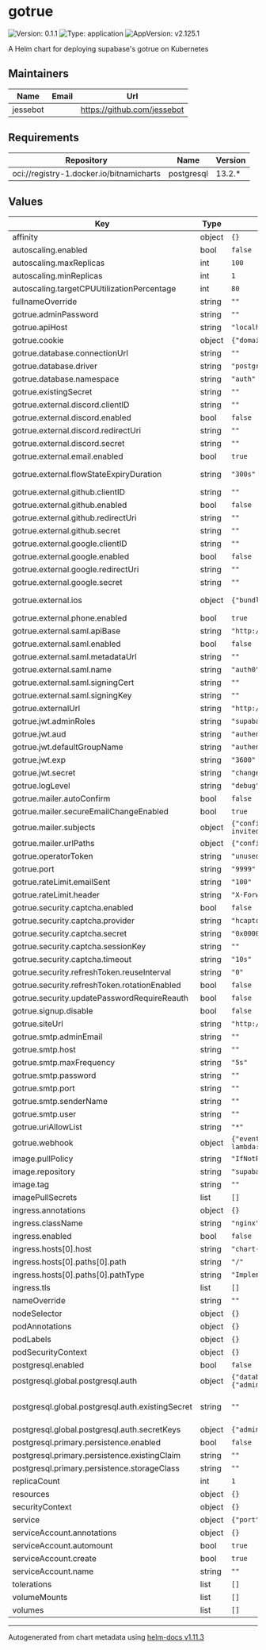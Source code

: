 # gotrue

![Version: 0.1.1](https://img.shields.io/badge/Version-0.1.1-informational?style=flat-square) ![Type: application](https://img.shields.io/badge/Type-application-informational?style=flat-square) ![AppVersion: v2.125.1](https://img.shields.io/badge/AppVersion-v2.125.1-informational?style=flat-square)

A Helm chart for deploying supabase's gotrue on Kubernetes

## Maintainers

| Name | Email | Url |
| ---- | ------ | --- |
| jessebot |  | <https://github.com/jessebot> |

## Requirements

| Repository | Name | Version |
|------------|------|---------|
| oci://registry-1.docker.io/bitnamicharts | postgresql | 13.2.* |

## Values

| Key | Type | Default | Description |
|-----|------|---------|-------------|
| affinity | object | `{}` |  |
| autoscaling.enabled | bool | `false` |  |
| autoscaling.maxReplicas | int | `100` |  |
| autoscaling.minReplicas | int | `1` |  |
| autoscaling.targetCPUUtilizationPercentage | int | `80` |  |
| fullnameOverride | string | `""` |  |
| gotrue.adminPassword | string | `""` | set the admin password for gotrue - ignored if gotrue.existingSecret is not empty |
| gotrue.apiHost | string | `"localhost"` | api host |
| gotrue.cookie | object | `{"domain":"locahost","key":"sb","maxVerifiedFactors":"10"}` | https://github.com/supabase/gotrue/blob/425487325b3e1d7be4661e9f292232205a9a3ce0/example.env#L223 |
| gotrue.database.connectionUrl | string | `""` | database connection url, example: postgres://supabase_auth_admin:root@postgres:5432/postgres |
| gotrue.database.driver | string | `"postgres"` | which database backend to use for gotrue |
| gotrue.database.namespace | string | `"auth"` | database namespace? |
| gotrue.existingSecret | string | `""` | use an existing secret for gotrue env vars |
| gotrue.external.discord.clientID | string | `""` | client id |
| gotrue.external.discord.enabled | bool | `false` | enable discord as your external auth provider |
| gotrue.external.discord.redirectUri | string | `""` | redirect URI |
| gotrue.external.discord.secret | string | `""` | client secret |
| gotrue.external.email.enabled | bool | `true` |  |
| gotrue.external.flowStateExpiryDuration | string | `"300s"` | PKCE Config https://github.com/supabase/gotrue/blob/425487325b3e1d7be4661e9f292232205a9a3ce0/example.env#L171 |
| gotrue.external.github.clientID | string | `""` | client id |
| gotrue.external.github.enabled | bool | `false` | enable github as your external auth provider |
| gotrue.external.github.redirectUri | string | `""` | redirect URI |
| gotrue.external.github.secret | string | `""` | client secret |
| gotrue.external.google.clientID | string | `""` | client id |
| gotrue.external.google.enabled | bool | `false` | enable google as your external auth provider |
| gotrue.external.google.redirectUri | string | `""` | redirect URI |
| gotrue.external.google.secret | string | `""` | client secret |
| gotrue.external.ios | object | `{"bundleID":"com.supabase.gotrue"}` | https://github.com/supabase/gotrue/blob/425487325b3e1d7be4661e9f292232205a9a3ce0/example.env#L52C1-L52C1 |
| gotrue.external.phone.enabled | bool | `true` |  |
| gotrue.external.saml.apiBase | string | `"http://localhost:9999"` |  |
| gotrue.external.saml.enabled | bool | `false` | enable a saml provider for your external auth provider |
| gotrue.external.saml.metadataUrl | string | `""` | metadata URL for saml |
| gotrue.external.saml.name | string | `"auth0"` |  |
| gotrue.external.saml.signingCert | string | `""` |  |
| gotrue.external.saml.signingKey | string | `""` |  |
| gotrue.externalUrl | string | `"http://localhost:9999"` | gotrue api external URL |
| gotrue.jwt.adminRoles | string | `"supabase_admin,service_role"` | roles to use for admin |
| gotrue.jwt.aud | string | `"authenticated"` | authentication check |
| gotrue.jwt.defaultGroupName | string | `"authenticated"` | default group name |
| gotrue.jwt.exp | string | `"3600"` | expiration of jwt token |
| gotrue.jwt.secret | string | `"change this! very important!"` | set the JWT secret for gotrue |
| gotrue.logLevel | string | `"debug"` |  |
| gotrue.mailer.autoConfirm | bool | `false` | auto confirm accounts |
| gotrue.mailer.secureEmailChangeEnabled | bool | `true` |  |
| gotrue.mailer.subjects | object | `{"confirmation":"Confirm your Email","emailChange":"Confirm Email Change","invite":"You have been invited","magicLink":"Your Magic Link","recovery":"Reset Your Password"}` | https://github.com/supabase/gotrue/blob/425487325b3e1d7be4661e9f292232205a9a3ce0/example.env#L33 |
| gotrue.mailer.urlPaths | object | `{"confirmation":"/verify","emailChange":"/verify","invite":"/verify","recovery":"/verify"}` | https://github.com/supabase/gotrue/blob/425487325b3e1d7be4661e9f292232205a9a3ce0/example.env#L29 |
| gotrue.operatorToken | string | `"unused-operator-token"` |  |
| gotrue.port | string | `"9999"` | port to use for gotrue |
| gotrue.rateLimit.emailSent | string | `"100"` |  |
| gotrue.rateLimit.header | string | `"X-Forwarded-For"` |  |
| gotrue.security.captcha.enabled | bool | `false` |  |
| gotrue.security.captcha.provider | string | `"hcaptcha"` |  |
| gotrue.security.captcha.secret | string | `"0x0000000000000000000000000000000000000000"` |  |
| gotrue.security.captcha.sessionKey | string | `""` |  |
| gotrue.security.captcha.timeout | string | `"10s"` |  |
| gotrue.security.refreshToken.reuseInterval | string | `"0"` |  |
| gotrue.security.refreshToken.rotationEnabled | bool | `false` |  |
| gotrue.security.updatePasswordRequireReauth | bool | `false` |  |
| gotrue.signup.disable | bool | `false` |  |
| gotrue.siteUrl | string | `"http://localhost:3000"` | siteUrl to use for gotrue |
| gotrue.smtp.adminEmail | string | `""` | smtp admin email addresss |
| gotrue.smtp.host | string | `""` | smtp hostname |
| gotrue.smtp.maxFrequency | string | `"5s"` | smtp max frequency |
| gotrue.smtp.password | string | `""` | smtp password |
| gotrue.smtp.port | string | `""` | smtp port |
| gotrue.smtp.senderName | string | `""` | name of user to send from |
| gotrue.smtp.user | string | `""` | smtp user |
| gotrue.uriAllowList | string | `"*"` | uri allow list e.g. ["http://localhost:3000"] |
| gotrue.webhook | object | `{"events":"validate,signup,login","retries":"5","secret":"test_secret","timeoutSec":"3","url":"http://register-lambda:3000/"}` | https://github.com/supabase/gotrue/blob/425487325b3e1d7be4661e9f292232205a9a3ce0/example.env#L216 |
| image.pullPolicy | string | `"IfNotPresent"` | image pullPolicy, set to Always if using latest tag |
| image.repository | string | `"supabase/gotrue"` | image repo for the gotrue image |
| image.tag | string | `""` | Overrides the image tag whose default is the chart appVersion. ref: https://hub.docker.com/r/supabase/gotrue/tags |
| imagePullSecrets | list | `[]` |  |
| ingress.annotations | object | `{}` |  |
| ingress.className | string | `"nginx"` |  |
| ingress.enabled | bool | `false` | enable ingress, access from outside the cluster |
| ingress.hosts[0].host | string | `"chart-example.local"` |  |
| ingress.hosts[0].paths[0].path | string | `"/"` |  |
| ingress.hosts[0].paths[0].pathType | string | `"ImplementationSpecific"` |  |
| ingress.tls | list | `[]` |  |
| nameOverride | string | `""` |  |
| nodeSelector | object | `{}` |  |
| podAnnotations | object | `{}` |  |
| podLabels | object | `{}` |  |
| podSecurityContext | object | `{}` |  |
| postgresql.enabled | bool | `false` |  |
| postgresql.global.postgresql.auth | object | `{"database":"gotrue","existingSecret":"","password":"changeme","postgresPassword":"changeme","secretKeys":{"adminPasswordKey":"","replicationPasswordKey":"","userPasswordKey":""},"username":"gotrue"}` | global.postgresql.auth overrides postgresql.auth |
| postgresql.global.postgresql.auth.existingSecret | string | `""` | Name of existing secret to use for PostgreSQL credentials. auth.postgresPassword, auth.password, and auth.replicationPassword will be ignored and picked up from this secret. secret might also contains the key ldap-password if LDAP is enabled. ldap.bind_password will be ignored and picked from this secret in this case. |
| postgresql.global.postgresql.auth.secretKeys | object | `{"adminPasswordKey":"","replicationPasswordKey":"","userPasswordKey":""}` | Names of keys in existing secret to use for PostgreSQL credentials |
| postgresql.primary.persistence.enabled | bool | `false` |  |
| postgresql.primary.persistence.existingClaim | string | `""` |  |
| postgresql.primary.persistence.storageClass | string | `""` |  |
| replicaCount | int | `1` |  |
| resources | object | `{}` |  |
| securityContext | object | `{}` |  |
| service | object | `{"port":80,"targetPort":8080,"type":"ClusterIP"}` | service for gotrue |
| serviceAccount.annotations | object | `{}` | Annotations to add to the service account |
| serviceAccount.automount | bool | `true` | Automatically mount a ServiceAccount's API credentials? |
| serviceAccount.create | bool | `true` | Specifies whether a service account should be created |
| serviceAccount.name | string | `""` | The name of the service account to use. If not set and create is true, a name is generated using the fullname template |
| tolerations | list | `[]` |  |
| volumeMounts | list | `[]` | Additional volumeMounts on the output Deployment definition. |
| volumes | list | `[]` | Additional volumes on the output Deployment definition. |

----------------------------------------------
Autogenerated from chart metadata using [helm-docs v1.11.3](https://github.com/norwoodj/helm-docs/releases/v1.11.3)
